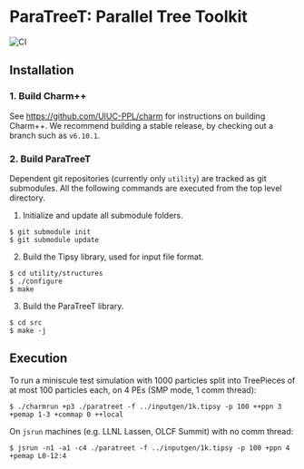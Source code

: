 # ParaTreeT: Parallel Tree Toolkit

![CI](https://github.com/paratreet/paratreet/workflows/CI/badge.svg?branch=master)

## Installation

### 1. Build Charm++

See https://github.com/UIUC-PPL/charm for instructions on building Charm++.
We recommend building a stable release, by checking out a branch such as `v6.10.1`.

### 2. Build ParaTreeT

Dependent git repositories (currently only `utility`) are tracked as git submodules.
All the following commands are executed from the top level directory.

1. Initialize and update all submodule folders.
```
$ git submodule init
$ git submodule update
```

2. Build the Tipsy library, used for input file format.
```
$ cd utility/structures
$ ./configure
$ make
```

3. Build the ParaTreeT library.
```
$ cd src
$ make -j
```

## Execution

To run a miniscule test simulation with 1000 particles split into TreePieces of at most 100 particles each, on 4 PEs (SMP mode, 1 comm thread):
```
$ ./charmrun +p3 ./paratreet -f ../inputgen/1k.tipsy -p 100 ++ppn 3 +pemap 1-3 +commap 0 ++local
```

On `jsrun` machines (e.g. LLNL Lassen, OLCF Summit) with no comm thread:
```
$ jsrun -n1 -a1 -c4 ./paratreet -f ../inputgen/1k.tipsy -p 100 +ppn 4 +pemap L0-12:4
```

